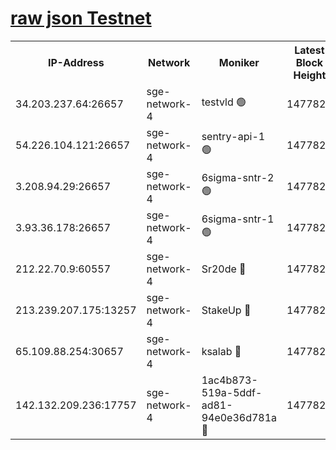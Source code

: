 
[raw json Testnet](https://rpc-check.sget.stavr.tech/sget/rpc-sget-result.json)
=


<table><tr><th>IP-Address</th><th>Network</th><th>Moniker</th><th>Latest Block Height</th><th>Earliest Block Height</th><th>Catching Up</th><th>Tx Index</th><th>Voting Power</th><th>Scan Time</th></tr><tr><td>34.203.237.64:26657</td><td>sge-network-4</td><td>testvld 🟢</td><td>1477820</td><td>1</td><td>False</td><td>on</td><td>0</td><td>2024-02-08T17:53:38.918534824UTC</td></tr><tr><td>54.226.104.121:26657</td><td>sge-network-4</td><td>sentry-api-1 🟢</td><td>1477822</td><td>1</td><td>False</td><td>on</td><td>0</td><td>2024-02-08T17:53:52.192591919UTC</td></tr><tr><td>3.208.94.29:26657</td><td>sge-network-4</td><td>6sigma-sntr-2 🟢</td><td>1477823</td><td>1</td><td>False</td><td>on</td><td>0</td><td>2024-02-08T17:54:02.372963258UTC</td></tr><tr><td>3.93.36.178:26657</td><td>sge-network-4</td><td>6sigma-sntr-1 🟢</td><td>1477824</td><td>1</td><td>False</td><td>on</td><td>0</td><td>2024-02-08T17:54:05.075300193UTC</td></tr><tr><td>212.22.70.9:60557</td><td>sge-network-4</td><td>Sr20de 🔴</td><td>1477825</td><td>138001</td><td>False</td><td>on</td><td>104</td><td>2024-02-08T17:54:09.979447816UTC</td></tr><tr><td>213.239.207.175:13257</td><td>sge-network-4</td><td>StakeUp 🔴</td><td>1477823</td><td>411001</td><td>False</td><td>off</td><td>100</td><td>2024-02-08T17:54:01.261338620UTC</td></tr><tr><td>65.109.88.254:30657</td><td>sge-network-4</td><td>ksalab 🔴</td><td>1477824</td><td>890001</td><td>False</td><td>off</td><td>1830</td><td>2024-02-08T17:54:07.448976010UTC</td></tr><tr><td>142.132.209.236:17757</td><td>sge-network-4</td><td>1ac4b873-519a-5ddf-ad81-94e0e36d781a 🔴</td><td>1477821</td><td>1470001</td><td>False</td><td>on</td><td>500</td><td>2024-02-08T17:53:45.362156074UTC</td></tr></table>
